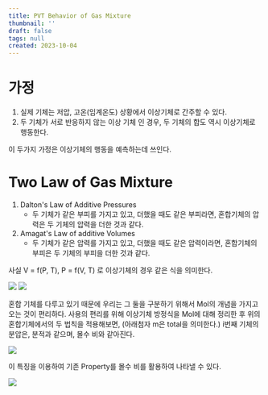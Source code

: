 ```yaml
---
title: PVT Behavior of Gas Mixture
thumbnail: ''
draft: false
tags: null
created: 2023-10-04
---
```


# 가정

1. 실제 기체는 저압, 고온(임계온도) 상황에서 이상기체로 간주할 수 있다.
1. 두 기체가 서로 반응하지 않는 이상 기체 인 경우, 두 기체의 합도 역시 이상기체로 행동한다.

이 두가지 가정은 이상기체의 행동을 예측하는데 쓰인다.

# Two Law of Gas Mixture

1. Dalton's Law of Additive Pressures
   * 두 기체가 같은 부피를 가지고 있고, 더했을 때도 같은 부피라면, 혼합기체의 압력은 두 기체의 압력을 더한 것과 같다.
1. Amagat's Law of additive Volumes
   * 두 기체가 같은 압력를 가지고 있고, 더했을 때도 같은 압력이라면, 혼합기체의 부피은 두 기체의 부피을 더한 것과 같다.

사실 V = f(P, T), P = f(V, T) 로 이상기체의 경우 같은 식을 의미한다.

![](pvt-behavior1.png)
![](pvt-behavior2.png)

혼합 기체를 다루고 있기 때문에 우리는 그 둘을 구분하기 위해서 Mol의 개념을 가지고 오는 것이 편리하다. 사용의 편리를 위해 이상기체 방정식을 Mol에 대해 정리한 후 위의 혼합기체에서의 두 법칙을 적용해보면, (아래첨자 m은 total을 의미한다.) i번째 기체의 분압은, 분적과 같으며, 몰수 비와 같아진다.

![](pvt-behavior3.png)

이 특징을 이용하여 기존 Property를 몰수 비를 활용하여 나타낼 수 있다.

![](pvt-behavior4.png)
